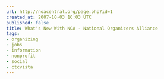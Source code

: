 ```yaml
---
url: http://noacentral.org/page.php?id=1
created_at: 2007-10-03 16:03 UTC
published: false
title: What's New With NOA - National Organizers Alliance
tags:
- organizing
- jobs
- information
- nonprofit
- social
- ctcvista
---
```



